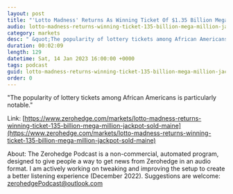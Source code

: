 ```yaml
---
layout: post
title: "'Lotto Madness' Returns As Winning Ticket Of $1.35 Billion Mega Million Jackpot Sold In Maine"
audio: lotto-madness-returns-winning-ticket-135-billion-mega-million-jackpot-sold-maine-0
category: markets
desc: " &quot;The popularity of lottery tickets among African Americans is particularly notable.&quot; "
duration: 00:02:09
length: 129
datetime: Sat, 14 Jan 2023 16:00:00 +0000
tags: podcast
guid: lotto-madness-returns-winning-ticket-135-billion-mega-million-jackpot-sold-maine-0
order: 0
---
```

 &quot;The popularity of lottery tickets among African Americans is particularly notable.&quot; 

Link: [https://www.zerohedge.com/markets/lotto-madness-returns-winning-ticket-135-billion-mega-million-jackpot-sold-maine](https://www.zerohedge.com/markets/lotto-madness-returns-winning-ticket-135-billion-mega-million-jackpot-sold-maine)

About: The Zerohedge Podcast is a non-commercial, automated program, designed to give people a way to get news from Zerohedge in an audio format.  I am actively working on tweaking and improving the setup to create a better listening experience (December 2022).  Suggestions are welcome: [zerohedgePodcast@outlook.com](mailto:zerohedgePodcast@outlook.com)